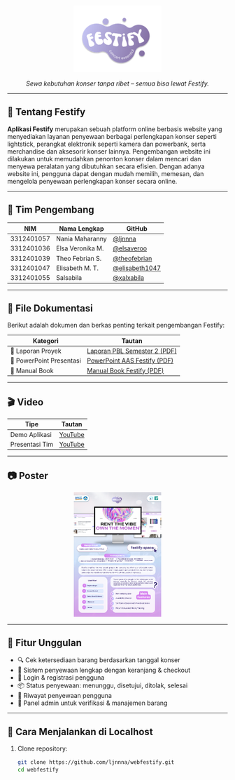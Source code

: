 <p align="center">
  <img src="https://github.com/ljnnna/webfestify/blob/main/public/images/logofestify.png?raw=true" alt="Logo Festify" width="200">
</p>

<p align="center"><i>Sewa kebutuhan konser tanpa ribet – semua bisa lewat Festify.</i></p>

---

## 📌 Tentang Festify

**Aplikasi Festify** merupakan sebuah platform online berbasis website yang menyediakan layanan penyewaan berbagai perlengkapan konser seperti lightstick, perangkat elektronik seperti kamera dan powerbank, serta merchandise dan aksesorir konser lainnya. Pengembangan website ini dilakukan untuk memudahkan penonton konser dalam mencari dan menyewa peralatan yang dibutuhkan secara efisien. Dengan adanya website ini, pengguna dapat dengan mudah memilih, memesan, dan mengelola penyewaan perlengkapan konser secara online. 

---

## 👥 Tim Pengembang

| NIM | Nama Lengkap | GitHub |
|-----|---------------|--------|
| 3312401057 | Nania Maharanny | [@ljnnna](https://github.com/ljnnna) |
| 3312401036 | Elsa Veronika M. | [@elsaveroo](https://github.com/elsaveroo) |
| 3312401039 | Theo Febrian S. | [@theofebrian](https://github.com/Kenma-ps) |
| 3312401047 | Elisabeth M. T. | [@elisabeth1047](https://github.com/elisabeth1047) |
| 3312401055 | Salsabila | [@xalxabila](https://github.com/xalxabila) |

---

## 📂 File Dokumentasi

Berikut adalah dokumen dan berkas penting terkait pengembangan Festify:

| Kategori | Tautan |
|----------|--------|
| 📄 Laporan Proyek | [Laporan PBL Semester 2 (PDF)](https://github.com/ljnnna/webfestify/blob/main/Laporan%20PBL%20Sem%202%20IF%20-%202025.pdf) |
| 💾 PowerPoint Presentasi | [PowerPoint AAS Festify (PDF)](https://github.com/ljnnna/webfestify/blob/main/Ppt%20Presentasi%20PBLIF-002%20Festify.pdf) |
| 📝 Manual Book | [Manual Book Festify (PDF)](https://github.com/ljnnna/webfestify/blob/main/Manual%20Book%20PBLIF-002%20Aplikasi%20Festify%20-%20IF%202B%20Pagi.pdf) |

---

## 🎬 Video

| Tipe | Tautan |
|------|--------|
| Demo Aplikasi | [YouTube](https://youtu.be/yatBjLxDLx8) |
| Presentasi Tim | [YouTube](https://youtu.be/atSsFnIRdi8) |

---

## 📷 Poster
<p align="center">
  <img src="https://github.com/ljnnna/webfestify/blob/main/Poster%20PBLIF-002%20Festify%20IF2B%20Pagi%20HD.png" alt="Poster Festify" width="200">
</p>

---

## 🔧 Fitur Unggulan

- 🔍 Cek ketersediaan barang berdasarkan tanggal konser
- 🛒 Sistem penyewaan lengkap dengan keranjang & checkout
- 👥 Login & registrasi pengguna
- 📦 Status penyewaan: menunggu, disetujui, ditolak, selesai
- 🧾 Riwayat penyewaan pengguna
- 👑 Panel admin untuk verifikasi & manajemen barang

---

## 🚀 Cara Menjalankan di Localhost

1. Clone repository:
   ```bash
   git clone https://github.com/ljnnna/webfestify.git
   cd webfestify
